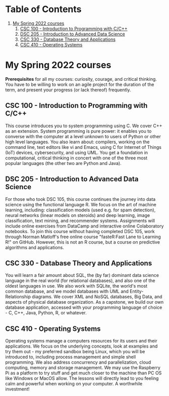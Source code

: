 
# Table of Contents

1.  [My Spring 2022 courses](#org5db5b90)
    1.  [CSC 100 - Introduction to Programming with C/C++](#org8863551)
    2.  [DSC 205 - Introduction to Advanced Data Science](#org444ba0b)
    3.  [CSC 330 - Database Theory and Applications](#org65a5846)
    4.  [CSC 410 - Operating Systems](#org187f071)


<a id="org5db5b90"></a>

# My Spring 2022 courses

**Prerequisites** for all my courses: curiosity, courage, and critical
 thinking. You have to be willing to work on an agile project for
 the duration of the term, and present your progress (or lack
 thereof) frequently.


<a id="org8863551"></a>

## CSC 100 - Introduction to Programming with C/C++

This course introduces you to system programming using C. We cover
C++ as an extension. System programming is pure power: it enables
you to converse with the computer at a level unknown to users of
Python or other high level languages. You also learn about:
compilers, working on the command line, text editors like vi and
Emacs, using C for Internet of Things (IoT) devices,
cybersecurity, and using UML. You get a foundation in
computational, critical thinking in concert with one of the three
most popular languages (the other two are Python and Java).


<a id="org444ba0b"></a>

## DSC 205 - Introduction to Advanced Data Science

For those who took DSC 105, this course continues the journey into
data science using the functional language R. We focus on the art
of machine learning, including: classification models (used
e.g. for spam detection), neural networks (linear models on
steroids) and deep learning, image classification, text mining,
and recommender systems. Assignments will include online exercises
from DataCamp and interactive online Colaboratory notebooks. To
join this course without having completed DSC 105, work through
Norman Matloff's free online course "fasteR:Fast Lane to Learning
R!" on GitHub. However, this is not an R course, but a course on
predictive algorithms and applications.


<a id="org65a5846"></a>

## CSC 330 - Database Theory and Applications

You will learn a fair amount about SQL, the (by far) dominant data
science language in the real world (for relational databases), and
also one of the oldest languages in use. We also work with SQLite,
the world's most common database, and we model databases with UML
and Entity-Relationship diagrams. We cover XML and NoSQL
databases, Big Data, and aspects of physical database
organization. As a capstone, we build our own database
application, accessed with your programming language of choice -
C, C++, Java, Python, R, or whatever.


<a id="org187f071"></a>

## CSC 410 - Operating Systems

Operating systems manage a computers resources for its users and
their applications. We focus on the underlying concepts, look at
examples and try them out - my preferred sandbox being Linux,
which you will be introduced to, including process management and
simple shell programming. We also address concurrency and
parallelization, cloud computing, memory and storage
management. We may use the Raspberry Pi as a platform to try stuff
and get much closer to the machine than PC OS like Windows or
MacOS allow. The lessons will directly lead to you feeling calm
and powerful when working on your computer. A worthwhile
investment!

